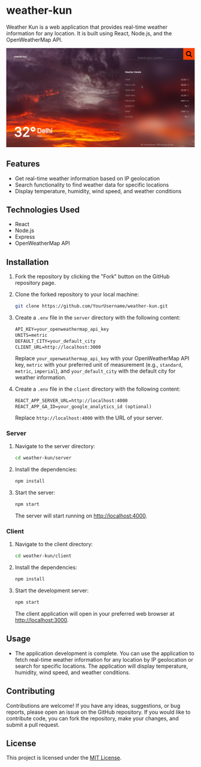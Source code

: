 # weather-kun

Weather Kun is a web application that provides real-time weather information for any location. It is built using React, Node.js, and the OpenWeatherMap API.

<img src="./client/public/assets/weather-kun.png" />

## Features

- Get real-time weather information based on IP geolocation
- Search functionality to find weather data for specific locations
- Display temperature, humidity, wind speed, and weather conditions

## Technologies Used

- React
- Node.js
- Express
- OpenWeatherMap API

## Installation

1. Fork the repository by clicking the "Fork" button on the GitHub repository page.

2. Clone the forked repository to your local machine:

   ```bash
   git clone https://github.com/YourUsername/weather-kun.git
   ```

3. Create a `.env` file in the `server` directory with the following content:

   ```env
   API_KEY=your_openweathermap_api_key
   UNITS=metric
   DEFAULT_CITY=your_default_city
   CLIENT_URL=http://localhost:3000
   ```

   Replace `your_openweathermap_api_key` with your OpenWeatherMap API key, `metric` with your preferred unit of measurement (e.g., `standard`, `metric`, `imperial`), and `your_default_city` with the default city for weather information.

4. Create a `.env` file in the `client` directory with the following content:

   ```env
   REACT_APP_SERVER_URL=http://localhost:4000
   REACT_APP_GA_ID=your_google_analytics_id (optional)
   ```

   Replace `http://localhost:4000` with the URL of your server.

### Server

1. Navigate to the server directory:

   ```bash
   cd weather-kun/server
   ```

2. Install the dependencies:

   ```bash
   npm install
   ```

3. Start the server:

   ```bash
   npm start
   ```

   The server will start running on [http://localhost:4000](http://localhost:4000).

### Client

1. Navigate to the client directory:

   ```bash
   cd weather-kun/client
   ```

2. Install the dependencies:

   ```bash
   npm install
   ```

3. Start the development server:

   ```bash
   npm start
   ```

   The client application will open in your preferred web browser at [http://localhost:3000](http://localhost:3000).

## Usage

- The application development is complete. You can use the application to fetch real-time weather information for any location by IP geolocation or search for specific locations. The application will display temperature, humidity, wind speed, and weather conditions.

## Contributing

Contributions are welcome! If you have any ideas, suggestions, or bug reports, please open an issue on the GitHub repository. If you would like to contribute code, you can fork the repository, make your changes, and submit a pull request.

## License

This project is licensed under the [MIT License](LICENSE).
